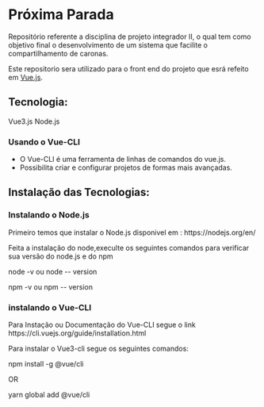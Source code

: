 # Próxima Parada
Repositório referente a disciplina de projeto integrador II, o qual tem como objetivo final o desenvolvimento de um sistema que facilite o compartilhamento de caronas.

Este repositorio sera utilizado para o front end do projeto que esrá refeito em [Vue.js](https://vuejs.org/).</br>

## Tecnologia: 
Vue3.js
Node.js

### Usando o Vue-CLI

<ul>
    <li>O Vue-CLI é uma ferramenta de linhas de comandos do vue.js.</li>
    <li>Possibilita criar e configurar projetos de formas mais avançadas.</li>

</ul>

## Instalação das Tecnologias:
### Instalando o Node.js
<p> Primeiro temos que instalar o Node.js disponivel em : https://nodejs.org/en/</p>
<p> Feita a instalação do node,execulte os seguintes comandos para verificar sua versão do node.js e do npm </p>
<p> node -v ou node -- version </p>
<p> npm  -v ou npm  -- version </p>

### instalando o Vue-CLI
<p> Para Instação ou Documentação do Vue-CLI segue o link https://cli.vuejs.org/guide/installation.html</p>
<p> Para instalar o Vue3-cli segue os seguintes comandos:</p>
<p>npm install -g @vue/cli </p>
<p>OR</p> 
<p>yarn global add @vue/cli</p>





